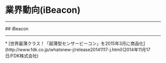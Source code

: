 # 業界動向(iBeacon)

<hr>
## iBeacon
<hr>
* [世界最薄クラス！「超薄型センサービーコン」を2015年3月に商品化](http://www.fdk.co.jp/whatsnew-j/release20141117-j.html)(2014年11月17日/FDK株式会社)

